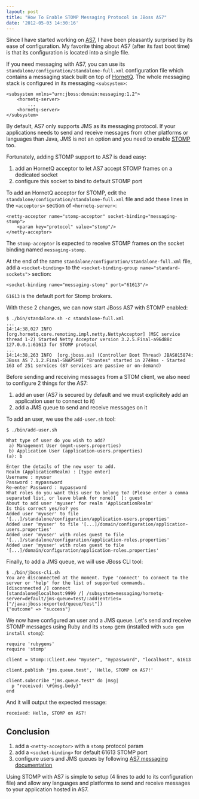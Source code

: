 ```yaml
---
layout: post
title: "How To Enable STOMP Messaging Protocol in JBoss AS7"
date: '2012-05-03 14:30:16'
---
```


Since I have started working on [AS7][as7], I have been pleasantly surprised by its ease of configuration. My favorite thing about AS7 (after its fast boot time) is that its configuration is located into a single file.

If you need messaging with AS7, you can use its `standalone/configuration/standalone-full.xml` configuration file which contains a messaging stack built on top of [HornetQ][hornetq].
The whole messaging stack is configured in its messaging `<subsystem>`:

<pre><code class='xml'>&lt;subsystem xmlns="urn:jboss:domain:messaging:1.2">
    &lt;hornetq-server>
        ...
    &lt;hornetq-server>
&lt;/subsystem>
</code></pre>

By default, AS7 only supports JMS as its messaging protocol.
If your applications needs to send and receive messages from other platforms or languages than Java, JMS is not an option and you need to enable [STOMP][stomp] too.

Fortunately, adding STOMP support to AS7 is dead easy:

1. add an HornetQ acceptor to let AS7 accept STOMP frames on a dedicated socket
2. configure this socket to bind to default STOMP port

To add an HornetQ acceptor for STOMP, edit the `standalone/configuration/standalone-full.xml` file and add these lines in the `<acceptors>` section of `<hornetq-server>`:

<pre><code class='xml'>&lt;netty-acceptor name="stomp-acceptor" socket-binding="messaging-stomp">
    &lt;param key="protocol" value="stomp"/>
&lt;/netty-acceptor>
</code></pre>

The `stomp-acceptor` is expected to receive STOMP frames on the socket binding named `messaging-stomp`.

At the end of the same `standalone/configuration/standalone-full.xml` file, add a `<socket-binding>` to the `<socket-binding-group name="standard-sockets">` section:

<pre><code class='xml'>&lt;socket-binding name="messaging-stomp" port="61613"/>
</code></pre>

`61613` is the default port for Stomp brokers.

With these 2 changes, we can now start JBoss AS7 with STOMP enabled:

<pre><code class='bash'>$ <kbd>./bin/standalone.sh -c standalone-full.xml</kbd>
...
14:14:38,027 INFO  [org.hornetq.core.remoting.impl.netty.NettyAcceptor] (MSC service thread 1-2) Started Netty Acceptor version 3.2.5.Final-a96d88c 127.0.0.1:61613 for STOMP protocol
...
14:14:38,263 INFO  [org.jboss.as] (Controller Boot Thread) JBAS015874: JBoss AS 7.1.2.Final-SNAPSHOT "Brontes" started in 2749ms - Started 163 of 251 services (87 services are passive or on-demand)
</code></pre>

Before sending and receiving messages from a STOM client, we also need to configure 2 things for the AS7:

1. add an user (AS7 is secured by default and we must explicitely add an application user to connect to it)
2. add a JMS queue to send and receive messages on it

To add an user, we use the `add-user.sh` tool:

<pre><code class='bash'>$ <kbd>./bin/add-user.sh</kbd>

What type of user do you wish to add?
 a) Management User (mgmt-users.properties)
 b) Application User (application-users.properties)
(a): <kbd>b</kbd>

Enter the details of the new user to add.
Realm (ApplicationRealm) : <kbd>[type enter]</kbd>
Username : <kbd>myuser</kbd>
Password : <kbd>mypassword</kbd>
Re-enter Password : <kbd>mypassword</kbd>
What roles do you want this user to belong to? (Please enter a comma separated list, or leave blank for none)[  ]: <kbd>guest</kbd>
About to add user 'myuser' for realm 'ApplicationRealm'
Is this correct yes/no? <kbd>yes</kbd>
Added user 'myuser' to file '[...]/standalone/configuration/application-users.properties'
Added user 'myuser' to file '[...]/domain/configuration/application-users.properties'
Added user 'myuser' with roles guest to file '[...]/standalone/configuration/application-roles.properties'
Added user 'myuser' with roles guest to file '[...]/domain/configuration/application-roles.properties'
</code></pre>

Finally, to add a JMS queue, we will use JBoss CLI tool:

<pre><code class='bash'>$ <kbd>./bin/jboss-cli.sh</kbd>
You are disconnected at the moment. Type 'connect' to connect to the server or 'help' for the list of supported commands.
[disconnected /] <kbd>connect</kbd>
[standalone@localhost:9999 /] <kbd>/subsystem=messaging/hornetq-server=default/jms-queue=test/:add(entries=["/java:jboss:exported/queue/test"])</kbd>
{"outcome" => "success"}
</code></pre>

We now have configured an user and a JMS queue. Let's send and receive STOMP messages using Ruby and its `stomp` gem (installed with `sudo gem install stomp`):

<pre><code class='ruby'>require 'rubygems'
require 'stomp'

client = Stomp::Client.new "myuser", "mypassword", "localhost", 61613

client.publish 'jms.queue.test', 'Hello, STOMP on AS7!'

client.subscribe "jms.queue.test" do |msg|
  p "received: \#{msg.body}"
end
</code></pre>

And it will output the expected message:

<pre><code class='bash'>received: Hello, STOMP on AS7!
</code></pre>

## Conclusion

1. add a `<netty-acceptor>` with a `stomp` protocol param
2. add a `<socket-binding>` for default 61613 STOMP port
3. configure users and JMS queues by following [AS7 messaging documentation][doc]

Using STOMP with AS7 is simple to setup (4 lines to add to its configuration file) and allow any languages and platforms to send and receive messages to your application hosted in AS7.

[hornetq]: http://jboss.org/hornetq/
[stomp]: http://stomp.github.com/index.html
[as7]: http://jboss.org/jbossas
[doc]: https://docs.jboss.org/author/display/AS71/Messaging+configuration

